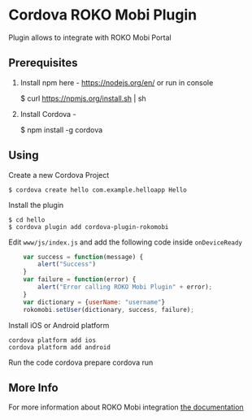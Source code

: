 # Cordova ROKO Mobi Plugin

Plugin allows to integrate with ROKO Mobi Portal

## Prerequisites

1) Install npm here - https://nodejs.org/en/
or run in console 

    $ curl https://npmjs.org/install.sh | sh

2) Install Cordova - 

    $ npm install -g cordova

## Using

Create a new Cordova Project

    $ cordova create hello com.example.helloapp Hello
    
Install the plugin

    $ cd hello
    $ cordova plugin add cordova-plugin-rokomobi
    

Edit `www/js/index.js` and add the following code inside `onDeviceReady`

```js
    var success = function(message) {
        alert("Success")
    }
    var failure = function(error) {
        alert("Error calling ROKO Mobi Plugin" + error);
    }
    var dictionary = {userName: "username"}
    rokomobi.setUser(dictionary, success, failure);
```

Install iOS or Android platform

    cordova platform add ios
    cordova platform add android
    
Run the code
    cordova prepare
    cordova run 

## More Info

For more information about ROKO Mobi integration [the documentation](http://docs.roko.mobi/docs/cordova)
